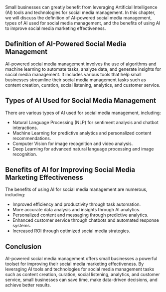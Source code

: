 
Small businesses can greatly benefit from leveraging Artificial Intelligence (AI) tools and technologies for social media management. In this chapter, we will discuss the definition of AI-powered social media management, types of AI used for social media management, and the benefits of using AI to improve social media marketing effectiveness.

Definition of AI-Powered Social Media Management
------------------------------------------------

AI-powered social media management involves the use of algorithms and machine learning to automate tasks, analyze data, and generate insights for social media management. It includes various tools that help small businesses streamline their social media management tasks such as content creation, curation, social listening, analytics, and customer service.

Types of AI Used for Social Media Management
--------------------------------------------

There are various types of AI used for social media management, including:

* Natural Language Processing (NLP) for sentiment analysis and chatbot interactions.
* Machine Learning for predictive analytics and personalized content recommendations.
* Computer Vision for image recognition and video analysis.
* Deep Learning for advanced natural language processing and image recognition.

Benefits of AI for Improving Social Media Marketing Effectiveness
-----------------------------------------------------------------

The benefits of using AI for social media management are numerous, including:

* Improved efficiency and productivity through task automation.
* More accurate data analysis and insights through AI analytics.
* Personalized content and messaging through predictive analytics.
* Enhanced customer service through chatbots and automated response systems.
* Increased ROI through optimized social media strategies.

Conclusion
----------

AI-powered social media management offers small businesses a powerful toolset for improving their social media marketing effectiveness. By leveraging AI tools and technologies for social media management tasks such as content creation, curation, social listening, analytics, and customer service, small businesses can save time, make data-driven decisions, and achieve better results.
